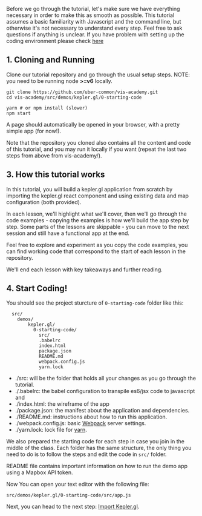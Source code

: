 
Before we go through the tutorial, let's make sure we have everything necessary in order to make this as smooth as possible.
This tutorial assumes a basic familiarity with Javascript and the command line, but otherwise it's not necessary to understand every step.
Feel free to ask questions if anything is unclear.
If you have problem with setting up the coding environment please check [here](#/installing-a-coding-environment/installing-tools-mac)

## 1. Cloning and Running

Clone our tutorial repository and go through the usual setup steps. NOTE: you
need to be running node **>=v6** locally.
```
git clone https://github.com/uber-common/vis-academy.git
cd vis-academy/src/demos/kepler.gl/0-starting-code

yarn # or npm install (slower)
npm start
```

A page should automatically be opened in your browser, with a pretty simple app (for now!).

Note that the repository you cloned also contains all the content and code of this tutorial, and you may run it locally if you want (repeat the last two steps from above from vis-academy/).

## 3. How this tutorial works

In this tutorial, you will build a kepler.gl application from scratch by importing the kepler.gl react component and using existing data and map configuration (both provided). 

In each lesson, we'll highlight what we'll cover, then we'll go through the code examples - copying the examples is how we'll build the app step by step. Some parts of the lessons are skippable - you can move to the next session and still have a functional app at the end. 

Feel free to explore and experiment as you copy the code examples, you can find working code that correspond to the start of each lesson in the repository.

We'll end each lesson with key takeaways and further reading.

## 4. Start Coding!

You should see the project sturcture of `0-starting-code` folder like this:
```
  src/
    demos/
    	kepler.gl/
		  0-starting-code/
			src/
			.babelrc
			index.html
			package.json
			README.md
			webpack.config.js
			yarn.lock
```

 - ./src: will be the folder that holds all your changes as you go through the tutorial.
 - ./.babelrc: the babel configuration to transpile es6/jsx code to javascript and 
 - ./index.html: the wireframe of the app
 - ./package.json: the manifest about the application and dependencies.
 - ./README.md: instructions about how to run this application.
 - ./webpack.config.js: basic [Webpack](https://webpack.github.io/) server settings.
 - ./yarn.lock: lock file for [yarn](https://yarnpkg.com/en/).

We also prepared the starting code for each step in case you join in the middle of the class.
Each folder has the same structure, the only thing you need to do is to follow the steps and edit the code in `src/` folder.

README file contains important information on how to run the demo app using a Mapbox API token.

Now You can open your text editor with the following file:

```
src/demos/kepler.gl/0-starting-code/src/app.js
```

Next, you can head to the next step:
[Import Kepler.gl](#/kepler.gl/1-import-keplergl).
